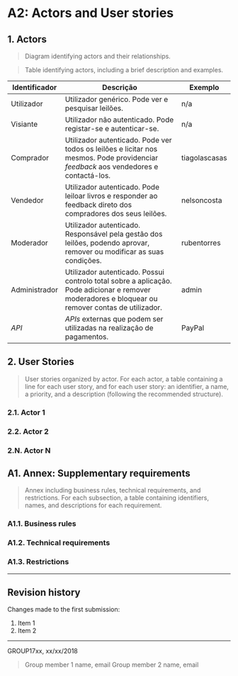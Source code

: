 # A2: Actors and User stories
 
## 1. Actors
 
> Diagram identifying actors and their relationships.

> Table identifying actors, including a brief description and examples.

Identificador|Descrição|Exemplo
---|---|---
Utilizador|Utilizador genérico. Pode ver e pesquisar leilões.|n/a
Visiante|Utilizador não autenticado. Pode registar-se e autenticar-se.|n/a
Comprador|Utilizador autenticado. Pode ver todos os leilões e licitar nos mesmos. Pode providenciar *feedback* aos vendedores e contactá-los.|tiagolascasas
Vendedor|Utilizador autenticado. Pode leiloar livros e responder ao feedback direto dos compradores dos seus leilões.|nelsoncosta
Moderador|Utilizador autenticado. Responsável pela gestão dos leilões, podendo aprovar, remover ou modificar as suas condições.|rubentorres
Administrador|Utilizador autenticado. Possui controlo total sobre a aplicação. Pode adicionar e remover moderadores e bloquear ou remover contas de utilizador.|admin
*API*|*APIs* externas que podem ser utilizadas na realização de pagamentos.|PayPal
 
## 2. User Stories
 
> User stories organized by actor.
> For each actor, a table containing a line for each user story, and for each user story: an identifier, a name, a priority, and a description (following the recommended structure).
 
### 2.1. Actor 1
 
### 2.2. Actor 2
 
### 2.N. Actor N
 
## A1. Annex: Supplementary requirements
 
> Annex including business rules, technical requirements, and restrictions.
> For each subsection, a table containing identifiers, names, and descriptions for each requirement.
 
### A1.1. Business rules
 
### A1.2. Technical requirements
 
### A1.3. Restrictions
 
***
 
## Revision history
 
Changes made to the first submission:
1. Item 1
1. Item 2
 
***
 
GROUP17xx, xx/xx/2018
 
> Group member 1 name, email
> Group member 2 name, email
